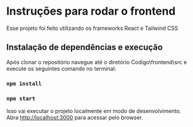 # Instruções para rodar o frontend

Esse projeto foi feito utilizando os frameworks React e Tailwind CSS

## Instalação de dependências e execução

Após clonar o repositório navegue até o diretório Codigo\frontend\src e execute os seguintes comando no terminal:

### `npm install`
### `npm start`

Isso vai executar o projeto localmente em modo de desenvolvimento.\
Abra [http://localhost:3000](http://localhost:3000) para acessar pelo browser.
